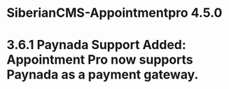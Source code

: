 # SiberianCMS-Appointmentpro 4.5.0
# 3.6.1 Paynada Support Added: Appointment Pro now supports Paynada as a payment gateway.